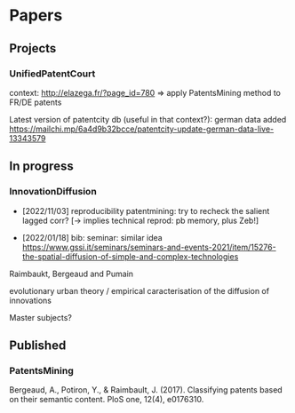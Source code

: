 
# Papers


## Projects

### UnifiedPatentCourt

context: http://elazega.fr/?page_id=780
=> apply PatentsMining method to FR/DE patents

Latest version of patentcity db (useful in that context?): german data added https://mailchi.mp/6a4d9b32bcce/patentcity-update-german-data-live-13343579


## In progress

### InnovationDiffusion


- [2022/11/03] reproducibility patentmining: try to recheck the salient lagged corr? [-> implies technical reprod: pb memory, plus Zeb!]

- [2022/01/18] bib: seminar: similar idea https://www.gssi.it/seminars/seminars-and-events-2021/item/15276-the-spatial-diffusion-of-simple-and-complex-technologies

Raimbaukt, Bergeaud and Pumain

evolutionary urban theory / empirical caracterisation of the diffusion of innovations

Master subjects?

## Published

### PatentsMining

Bergeaud, A., Potiron, Y., & Raimbault, J. (2017). Classifying patents based on their semantic content. PloS one, 12(4), e0176310.

